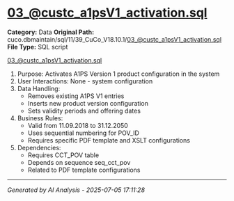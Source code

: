 # 03_@custc_a1psV1_activation.sql

**Category:** Data
**Original Path:** cuco.dbmaintain/sql/11/39_CuCo_V18.10.1/03_@custc_a1psV1_activation.sql
**File Type:** SQL script

03_@custc_a1psV1_activation.sql
1. Purpose: Activates A1PS Version 1 product configuration in the system
2. User Interactions: None - system configuration
3. Data Handling:
   - Removes existing A1PS V1 entries
   - Inserts new product version configuration
   - Sets validity periods and offering dates
4. Business Rules:
   - Valid from 11.09.2018 to 31.12.2050
   - Uses sequential numbering for POV_ID
   - Requires specific PDF template and XSLT configurations
5. Dependencies:
   - Requires CCT_POV table
   - Depends on sequence seq_cct_pov
   - Related to PDF template configurations

---
*Generated by AI Analysis - 2025-07-05 17:11:28*
